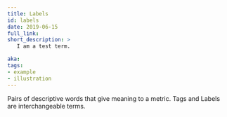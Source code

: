 ```yaml
---
title: Labels
id: labels
date: 2019-06-15
full_link: 
short_description: >
   I am a test term.

aka: 
tags:
- example
- illustration
---
```


Pairs of descriptive words that give meaning to a metric. Tags and Labels are interchangeable terms.


